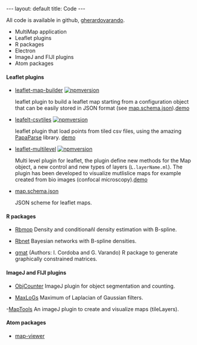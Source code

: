 --- layout: default title: Code ---

All  code is available in github,
[gherardovarando](https://github.com/gherardovarando?tab=repositories).  

- MultiMap application
- Leaflet plugins
- R packages
- Electron 
- ImageJ and FIJI plugins
- Atom packages


#### Leaflet plugins

- [leaflet-map-builder](https://github.com/gherardovarando/leaflet-map-builder)
  [![npmversion](https://badge.fury.io/js/leaflet-map-builder.svg)](https://badge.fury.io/js/leaflet-map-builder)

   leaflet plugin to build a leaflet map starting from a configuration object
   that can be easily stored in JSON format (see [map.schema.json](https://github.com/gherardovarando/map.schema.json)).[demo](https://gherardovarando.github.io/leaflet-map-builder/) 

- [leafelt-csvtiles](https://github.com/gherardo.varando/leaflet-csvtiles)
  [![npmversion](https://badge.fury.io/js/leaflet-csvtiles.svg)](https://badge.fury.io/js/leaflet-csvtiles)

  leaflet plugin that load points from tiled csv files, using the amazing
  [PapaParse](http://papaparse.com/) library.
  [demo](https://gherardovarando.github.io/leaflet-csvtiles/demo/index.html)

- [leaflet-multilevel](https://github.com/gherardovarando/leaflet-multilevel)
  [![npmversion](https://badge.fury.io/js/leaflet-multilevel.svg)](https://badge.fury.io/js/leaflet-multilevel)
  
  Multi level plugin for leaflet, the plugin define new methods for the Map
  object, a new control and new types of layers (``L.layerName.ml``).  The
  plugin has been developed to visualize mutlislice maps for example created
  from bio images (confocal
  microscopy).[demo](https://gherardovarando.github.io/leaflet-multilevel/demo) 

- [map.schema.json](https://github.com/gherardovarando/map.schema.json) 

  JSON scheme for leaflet maps.

#### R packages

- [Rbmop](https://github.com/gherardovarando/Rbmop) 
  Density and conditionañl density estimation with B-spline. 

- [Rbnet](https://github.com/gherardovarando/Rbnet)
  Bayesian networks with B-spline densities.

- [gmat](https://github.com/irenecrsn/gmat) (Authors: I. Cordoba and G. Varando)
  R package to generate graphically constrained matrices.

   


#### ImageJ and FIJI plugins

- [ObjCounter](https://github.com/ComputationalIntelligenceGroup/ObjCounter)
  ImageJ plugin for object segmentation and counting.

- [MaxLoGs](https://github.com/ComputationalIntelligenceGroup/MaxLoGs)
  Maximum of Laplacian of Gaussian filters.
  
-[MapTools](https://github.com/ComputationalIntelligenceGroup/Map_tools) 
 An imageJ plugin to create and visualize maps (tileLayers).

#### Atom packages

- [map-viewer](https://atom.io/packages/map-viewer)
